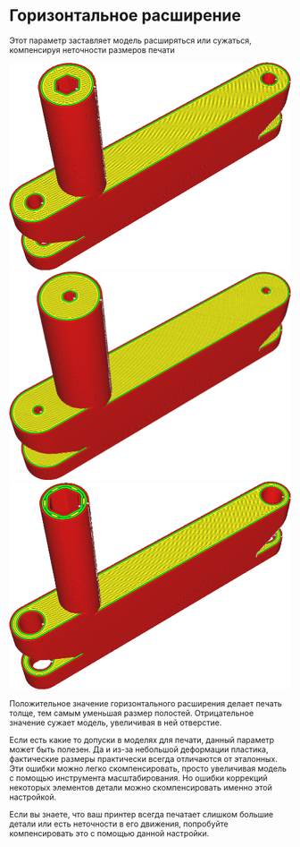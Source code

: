 Горизонтальное расширение
====
Этот параметр заставляет модель расширяться или сужаться, компенсируя неточности размеров печати

![Оригинальная модель](../../../articles/images/xy_offset_neutral.png)
![Расширение по горизонтали в большую сторону, отверстия для винтов уменьшились](../../../articles/images/xy_offset_wider.png)
![Отрицательное значение делает отверстия для винтов шире](../../../articles/images/xy_offset_slimmer.png)

Положительное значение горизонтального расширения делает печать толще, тем самым уменьшая размер полостей. Отрицательное значение сужает модель, увеличивая в ней отверстие.

Если есть какие то допуски в моделях для печати, данный параметр может быть полезен. Да и из-за небольшой деформации пластика, фактические размеры практически всегда отличаются от эталонных. Эти ошибки можно легко скомпенсировать, просто увеличивая модель с помощью инструмента масштабирования. Но ошибки коррекций некоторых элементов детали можно скомпенсировать именно этой настройкой.

Если вы знаете, что ваш принтер всегда печатает слишком большие детали или есть неточности в его движения, попробуйте компенсировать это с помощью данной настройки.